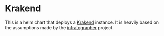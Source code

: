# Krakend

This is a helm chart that deploys a [Krakend](https://www.krakend.io/) instance.
It is heavily based on the assumptions made by the [infratographer](http://infratographer.com/)
project.